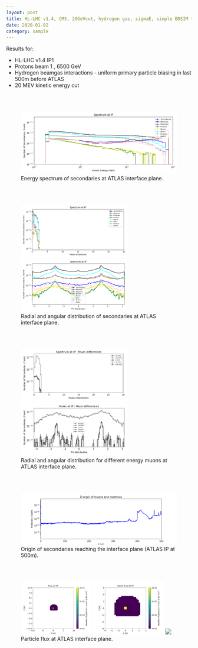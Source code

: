 ```yaml
---
layout: post
title: HL-LHC v1.4, CMS, 20GeVcut, hydrogen gas, sigmaE, simple BDSIM tunnel
date: 2020-01-02
category: sample
---
```

Results for:
   * HL-LHC v1.4 IP1
   * Protons beam 1 , 6500 GeV
   * Hydrogen beamgas interactions - uniform primary particle biasing in last 500m before ATLAS
   * 20 MEV kinetic energy cut

<br>
<br>

<figure>
<img src="/public/img/output_hllhc_v1p4_CMS_1_500_20GeVcut_hydrogen_sigmaE_bdsim_tunnel/INTERFACE_PLANE_spectrum_kene_interface_plane_20GeV_output_hllhc_v1p4_CMS_1_500_20GeVcut_hydrogen_sigmaE_bdsim_tunnel.png" style="width: 60vw;">
<figcaption>Energy spectrum of secondaries at ATLAS interface plane.</figcaption>
</figure>

<br>
<br>

<figure>
<img src="/public/img/output_hllhc_v1p4_CMS_1_500_20GeVcut_hydrogen_sigmaE_bdsim_tunnel/INTERFACE_PLANE_spectrum_R_output_hllhc_v1p4_CMS_1_500_20GeVcut_hydrogen_sigmaE_bdsim_tunnel.png" style="width: 30vw;">
<img src="/public/img/output_hllhc_v1p4_CMS_1_500_20GeVcut_hydrogen_sigmaE_bdsim_tunnel/INTERFACE_PLANE_spectrum_phi_end_output_hllhc_v1p4_CMS_1_500_20GeVcut_hydrogen_sigmaE_bdsim_tunnel.png" style="width: 30vw;">
<figcaption>Radial and angular distribution of secondaries at ATLAS interface plane.</figcaption>
</figure>

<br>
<br>

<figure>
<img src="/public/img/output_hllhc_v1p4_CMS_1_500_20GeVcut_hydrogen_sigmaE_bdsim_tunnel/INTERFACE_PLANE_mu_diff_R_output_hllhc_v1p4_CMS_1_500_20GeVcut_hydrogen_sigmaE_bdsim_tunnel.png" style="width: 30vw;">
<img src="/public/img/output_hllhc_v1p4_CMS_1_500_20GeVcut_hydrogen_sigmaE_bdsim_tunnel/INTERFACE_PLANE_mu_diff_phi_output_hllhc_v1p4_CMS_1_500_20GeVcut_hydrogen_sigmaE_bdsim_tunnel.png" style="width: 30vw;">
<figcaption>Radial and angular distribution for different energy muons at ATLAS interface plane.</figcaption>
</figure>

<br>
<br>

<figure>
<img src="/public/img/output_hllhc_v1p4_CMS_1_500_20GeVcut_hydrogen_sigmaE_bdsim_tunnel/FASER_traj_output_hllhc_v1p4_CMS_1_500_20GeVcut_hydrogen_sigmaE_bdsim_tunnel.png" style="width: 60vw;">
<figcaption>Origin of secondaries reaching the interface plane (ATLAS IP at 500m).</figcaption>
</figure>

<br>
<br>

<figure>
<img src="/public/img/output_hllhc_v1p4_CMS_1_500_20GeVcut_hydrogen_sigmaE_bdsim_tunnel/flux_INTERFACE_PLANE_all_output_hllhc_v1p4_CMS_1_500_20GeVcut_hydrogen_sigmaE_bdsim_tunnel.png" style="width: 20vw;">
<img src="/public/img/output_hllhc_v1p4_CMS_1_500_20GeVcut_hydrogen_sigmaE_bdsim_tunnel/flux_INTERFACE_PLANE_in_output_hllhc_v1p4_CMS_1_500_20GeVcut_hydrogen_sigmaE_bdsim_tunnel.png" style="width: 20vw;">
<img src="/public/img/output_hllhc_v1p4_CMS_1_500_20GeVcut_hydrogen_sigmaE_bdsim_tunnel/flux_INTERFACE_PLANE_out_output_hllhc_v1p4_CMS_1_500_20GeVcut_hydrogen_sigmaE_bdsim_tunnel.png" style="width: 20vw;">
<figcaption>Particle flux at ATLAS interface plane.</figcaption>
</figure>


